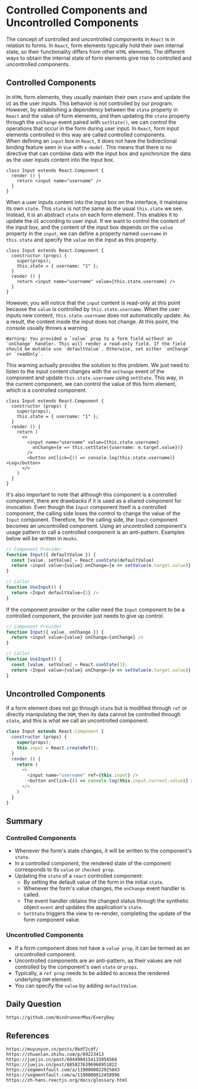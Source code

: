 # Controlled Components and Uncontrolled Components

The concept of controlled and uncontrolled components in `React` is in relation to forms. In `React`, form elements typically hold their own internal state, so their functionality differs from other `HTML` elements. The different ways to obtain the internal state of form elements give rise to controlled and uncontrolled components.

## Controlled Components
In `HTML` form elements, they usually maintain their own `state` and update the `UI` as the user inputs. This behavior is not controlled by our program. However, by establishing a dependency between the `state` property in `React` and the value of form elements, and then updating the `state` property through the `onChange` event paired with `setState()`, we can control the operations that occur in the form during user input. In `React`, form input elements controlled in this way are called controlled components.  
When defining an `input` box in `React`, it does not have the bidirectional binding feature seen in `Vue` with `v-model`. This means that there is no directive that can combine data with the input box and synchronize the data as the user inputs content into the input box.

```
class Input extends React.Component {
  render () {
    return <input name="username" />
  }
}
```

When a user inputs content into the input box on the interface, it maintains its own `state`. This `state` is not the same as the usual `this.state` we see. Instead, it is an abstract `state` on each form element. This enables it to update the `UI` according to user input. If we want to control the content of the input box, and the content of the input box depends on the `value` property in the `input`, we can define a property named `username` in `this.state` and specify the `value` on the input as this property.

```
class Input extends React.Component {
  constructor (props) {
    super(props);
    this.state = { username: "1" };
  }
  render () {
    return <input name="username" value={this.state.username} />
  }
}
```
However, you will notice that the `input` content is read-only at this point because the `value` is controlled by `this.state.username`. When the user inputs new content, `this.state.username` does not automatically update. As a result, the content inside the input does not change. At this point, the console usually throws a warning.

```
Warning: You provided a `value` prop to a form field without an `onChange` handler. This will render a read-only field. If the field should be mutable use `defaultValue`. Otherwise, set either `onChange` or `readOnly`.
```
This warning actually provides the solution to this problem. We just need to listen to the input content changes with the `onChange` event of the component and update `this.state.username` using `setState`. This way, in the current component, we can control the value of this form element, which is a controlled component.

```
class Input extends React.Component {
  constructor (props) {
    super(props);
    this.state = { username: "1" };
  }
  render () {
    return (
      <>
        <input name="username" value={this.state.username} 
          onChange={e => this.setState({username: e.target.value})} 
        />
        <button onClick={() => console.log(this.state.username)} >Log</button>
      </>
    )
  }
}
```

It's also important to note that although this component is a controlled component, there are drawbacks if it is used as a shared component for invocation. Even though the `Input` component itself is a controlled component, the calling side loses the control to change the value of the `Input` component. Therefore, for the calling side, the `Input` component becomes an uncontrolled component. Using an uncontrolled component's usage pattern to call a controlled component is an anti-pattern. Examples below will be written in `Hooks`.

```javascript
// Component Provider
function Input({ defaultValue }) {
  const [value, setValue] = React.useState(defaultValue)
  return <input value={value} onChange={e => setValue(e.target.value)} />
}

// Caller
function UseInput() {
  return <Input defaultValue={1} />
}
```

If the component provider or the caller need the `Input` component to be a controlled component, the provider just needs to give up control.

```javascript
// Component Provider
function Input({ value, onChange }) {
  return <input value={value} onChange={onChange} />
}

// Caller
function UseInput() {
  const [value, setValue] = React.useState(1);
  return <Input value={value} onChange={e => setValue(e.target.value)} />
}
```


## Uncontrolled Components
If a form element does not go through `state` but is modified through `ref` or directly manipulating the `DOM`, then its data cannot be controlled through `state`, and this is what we call an uncontrolled component.

```javascript
class Input extends React.Component {
  constructor (props) {
    super(props);
    this.input = React.createRef();
  }
  render () {
    return (
      <>
        <input name="username" ref={this.input} />
        <button onClick={() => console.log(this.input.current.value)} >Log</button>
      </>
    )
  }
}
```

## Summary

### Controlled Components
* Whenever the form's state changes, it will be written to the component's `state`.
* In a controlled component, the rendered state of the component corresponds to its `value` or `checked prop`.
* Updating the `state` of a `react` controlled component:
    * By setting the default value of the form in the initial `state`.
    * Whenever the form's value changes, the `onChange` event handler is called.
    * The event handler obtains the changed status through the synthetic object `event` and updates the application's `state`.
    * `SetState` triggers the view to re-render, completing the update of the form component value.

### Uncontrolled Components
* If a form component does not have a `value prop`, it can be termed as an uncontrolled component.
* Uncontrolled components are an anti-pattern, as their values are not controlled by the component's own `state` or `props`.
* Typically, a `ref prop` needs to be added to access the rendered underlying `DOM` element.
* You can specify the `value` by adding `defaultValue`.

## Daily Question

```
https://github.com/WindrunnerMax/EveryDay
```

## References

```
https://muyunyun.cn/posts/8bdf2cdf/
https://zhuanlan.zhihu.com/p/89223413
https://juejin.cn/post/6844904154133954568
https://juejin.cn/post/6858276396968951822
https://segmentfault.com/a/1190000022925043
https://segmentfault.com/a/1190000012458996
https://zh-hans.reactjs.org/docs/glossary.html
```
